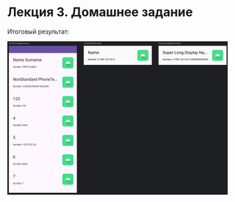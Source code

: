 # Лекция 3. Домашнее задание

Итоговый результат:

![RenderedViews.png](readme%2FRenderedViews.png)
